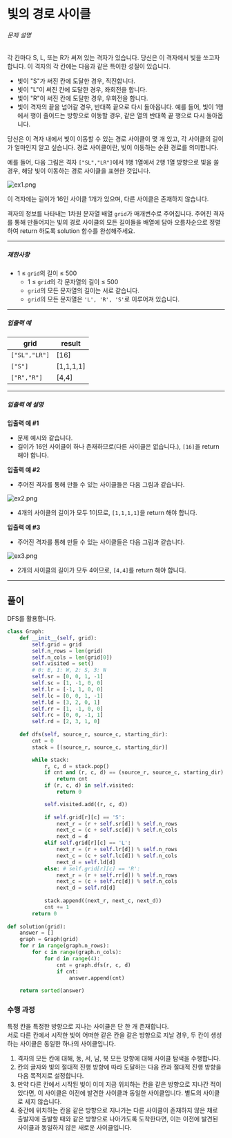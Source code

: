 # 빛의 경로 사이클

<div class="guide-section-description">
      <h6 class="guide-section-title">문제 설명</h6>
      <div class="markdown solarized-dark"><p>각 칸마다 S, L, 또는 R가 써져 있는 격자가 있습니다. 당신은 이 격자에서 빛을 쏘고자 합니다. 이 격자의 각 칸에는 다음과 같은 특이한 성질이 있습니다.</p>

<ul>
<li>빛이 "S"가 써진 칸에 도달한 경우, 직진합니다.</li>
<li>빛이 "L"이 써진 칸에 도달한 경우, 좌회전을 합니다.</li>
<li>빛이 "R"이 써진 칸에 도달한 경우, 우회전을 합니다.</li>
<li>빛이 격자의 끝을 넘어갈 경우, 반대쪽 끝으로 다시 돌아옵니다. 예를 들어, 빛이 1행에서 행이 줄어드는 방향으로 이동할 경우, 같은 열의 반대쪽 끝 행으로 다시 돌아옵니다.</li>
</ul>

<p>당신은 이 격자 내에서 빛이 이동할 수 있는 경로 사이클이 몇 개 있고, 각 사이클의 길이가 얼마인지 알고 싶습니다. 경로 사이클이란, 빛이 이동하는 순환 경로를 의미합니다.</p>

<p>예를 들어, 다음 그림은 격자 <code>["SL","LR"]</code>에서 1행 1열에서 2행 1열 방향으로 빛을 쏠 경우, 해당 빛이 이동하는 경로 사이클을 표현한 것입니다.</p>

<p><img src="https://grepp-programmers.s3.ap-northeast-2.amazonaws.com/files/production/f3c02c50-f82e-45d0-b633-ad3ecadba316/ex1.png" title="" alt="ex1.png"></p>

<p>이 격자에는 길이가 16인 사이클 1개가 있으며, 다른 사이클은 존재하지 않습니다.</p>

<p>격자의 정보를 나타내는 1차원 문자열 배열 <code>grid</code>가 매개변수로 주어집니다. 주어진 격자를 통해 만들어지는 빛의 경로 사이클의 모든 길이들을 배열에 담아 오름차순으로 정렬하여 return 하도록 solution 함수를 완성해주세요.</p>

<hr>

<h5>제한사항</h5>

<ul>
<li>1 ≤ <code>grid</code>의 길이 ≤ 500

<ul>
<li>1 ≤ <code>grid</code>의 각 문자열의 길이 ≤ 500</li>
<li><code>grid</code>의 모든 문자열의 길이는 서로 같습니다.</li>
<li><code>grid</code>의 모든 문자열은 <code>'L', 'R', 'S'</code>로 이루어져 있습니다.</li>
</ul></li>
</ul>

<hr>

<h5>입출력 예</h5>
<table class="table">
        <thead><tr>
<th>grid</th>
<th>result</th>
</tr>
</thead>
        <tbody><tr>
<td><code>["SL","LR"]</code></td>
<td>[16]</td>
</tr>
<tr>
<td><code>["S"]</code></td>
<td>[1,1,1,1]</td>
</tr>
<tr>
<td><code>["R","R"]</code></td>
<td>[4,4]</td>
</tr>
</tbody>
      </table>
<hr>

<h5>입출력 예 설명</h5>

<p><strong>입출력 예 #1</strong></p>

<ul>
<li>문제 예시와 같습니다.</li>
<li>길이가 16인 사이클이 하나 존재하므로(다른 사이클은 없습니다.), <code>[16]</code>을 return 해야 합니다.</li>
</ul>

<p><strong>입출력 예 #2</strong></p>

<ul>
<li>주어진 격자를 통해 만들 수 있는 사이클들은 다음 그림과 같습니다.</li>
</ul>

<p><img src="https://grepp-programmers.s3.ap-northeast-2.amazonaws.com/files/production/88a2717d-14ab-4297-af06-00baab718080/ex2.png" title="" alt="ex2.png"></p>

<ul>
<li>4개의 사이클의 길이가 모두 1이므로, <code>[1,1,1,1]</code>을 return 해야 합니다.</li>
</ul>

<p><strong>입출력 예 #3</strong></p>

<ul>
<li>주어진 격자를 통해 만들 수 있는 사이클들은 다음 그림과 같습니다.</li>
</ul>

<p><img src="https://grepp-programmers.s3.ap-northeast-2.amazonaws.com/files/production/076dbe07-2b33-414e-b6db-1e73ae2055f3/ex3.png" title="" alt="ex3.png"></p>

<ul>
<li>2개의 사이클의 길이가 모두 4이므로, <code>[4,4]</code>를 return 해야 합니다.</li>
</ul>
</div>
    </div>

***

## 풀이

DFS를 활용합니다.

```Python
class Graph:
    def __init__(self, grid):
        self.grid = grid
        self.n_rows = len(grid)
        self.n_cols = len(grid[0])
        self.visited = set()
        # 0: E, 1: W, 2: S, 3: N
        self.sr = [0, 0, 1, -1]
        self.sc = [1, -1, 0, 0]
        self.lr = [-1, 1, 0, 0]
        self.lc = [0, 0, 1, -1]
        self.ld = [3, 2, 0, 1]
        self.rr = [1, -1, 0, 0]
        self.rc = [0, 0, -1, 1]
        self.rd = [2, 3, 1, 0]
    
    def dfs(self, source_r, source_c, starting_dir):
        cnt = 0
        stack = [(source_r, source_c, starting_dir)]

        while stack:
            r, c, d = stack.pop()
            if cnt and (r, c, d) == (source_r, source_c, starting_dir):
                return cnt
            if (r, c, d) in self.visited:
                return 0

            self.visited.add((r, c, d))
            
            if self.grid[r][c] == 'S':
                next_r = (r + self.sr[d]) % self.n_rows
                next_c = (c + self.sc[d]) % self.n_cols
                next_d = d
            elif self.grid[r][c] == 'L':
                next_r = (r + self.lr[d]) % self.n_rows
                next_c = (c + self.lc[d]) % self.n_cols
                next_d = self.ld[d]
            else: # self.grid[r][c] == 'R':
                next_r = (r + self.rr[d]) % self.n_rows
                next_c = (c + self.rc[d]) % self.n_cols
                next_d = self.rd[d]
                
            stack.append((next_r, next_c, next_d))
            cnt += 1
        return 0
    
def solution(grid):
    answer = []
    graph = Graph(grid)
    for r in range(graph.n_rows):
        for c in range(graph.n_cols):
            for d in range(4):
                cnt = graph.dfs(r, c, d)
                if cnt:
                    answer.append(cnt)
    
    return sorted(answer)
```

### 수행 과정

특정 칸을 특정한 방향으로 지나는 사이클은 단 한 개 존재합니다.  
서로 다른 칸에서 시작한 빛이 어떠한 같은 칸을 같은 방향으로 지날 경우, 두 칸이 생성하는 사이클은 동일한 하나의 사이클입니다.

1. 격자의 모든 칸에 대해, 동, 서, 남, 북 모든 방향에 대해 사이클 탐색을 수행합니다.
2. 칸의 글자와 빛의 절대적 진행 방향에 따라 도달하는 다음 칸과 절대적 진행 방향을 다음 목적지로 설정합니다. 
3. 만약 다른 칸에서 시작된 빛이 이미 지금 위치하는 칸을 같은 방향으로 지나간 적이 있다면, 이 사이클은 이전에 발견한 사이클과 동일한 사이클입니다. 별도의 사이클로 세지 않습니다.
4. 중간에 위치하는 칸을 같은 방향으로 지나가는 다른 사이클이 존재하지 않은 채로 출발지에 출발할 때와 같은 방향으로 나아가도록 도착한다면, 이는 이전에 발견된 사이클과 동일하지 않은 새로운 사이클입니다.
